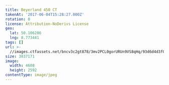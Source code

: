 ```yaml
---
title: Beyerland 450 CT
takenAt: '2017-06-04T15:28:27.000Z'
rotation: 0
license: Attribution-NoDerivs License
geo:
  lat: 50.106286
  lng: 8.773441
tags: []
url: >-
  //images.ctfassets.net/bncv3c2gt878/3mv2PCL0gorURUn9VS8qHq/93d6d4d3f03e370113f71c91735af368/beyerland-450-ct_35054796126_o
size: 3837171
image:
  width: 4608
  height: 2592
contentType: image/jpeg
---
```


